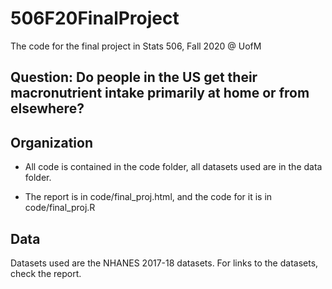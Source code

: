 # 506F20FinalProject

The code for the final project in Stats 506, Fall 2020 @ UofM


## Question: Do people in the US get their macronutrient intake primarily at home or from elsewhere?


## Organization

* All code is contained in the code folder, all datasets used are in the data folder.

* The report is in code/final_proj.html, and the code for it is in code/final_proj.R

## Data

Datasets used are the NHANES 2017-18 datasets. For links to the datasets, check the report.